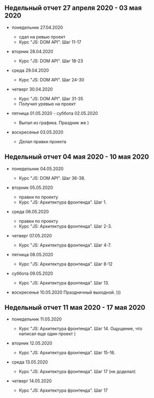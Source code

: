 ## Недельный отчет 27 апреля 2020 - 03 мая 2020

* понедельник 27.04.2020
  * сдал на ревью проект
  * Курс "JS: DOM API". Шаг 11-17
  
* вторник 28.04.2020
  * Курс "JS: DOM API". Шаг 18-23
  
* среда 29.04.2020
  * Курс "JS: DOM API". Шаг 24-30

* четверг 30.04.2020
  * Курс "JS: DOM API". Шаг 31-35
  * Получил уревью на проект
  
* пятница 01.05.2020 - суббота 02.05.2020
  * Выпал из графика. Праздник же )
  
* воскресенье 03.05.2020
  * Делал правки проекта
  
## Недельный отчет 04 мая 2020 - 10 мая 2020

* понедельник 04.05.2020
  * Курс "JS: DOM API". Шаг 36-38.
  
* вторник 05.05.2020
  * правки по проекту
  * Курс "JS: Архитектура фронтенда". Шаг 1.
  
* среда 06.05.2020
  * правки по проекту
  * Курс "JS: Архитектура фронтенда". Шаг 2-3.
  
* четверг 07.05.2020
  * Курс "JS: Архитектура фронтенда". Шаг 4-7.
  
* пятница 08.05.2020
  * Курс "JS: Архитектура фронтенда". Шаг 8-12
  
* суббота 09.05.2020
  * Курс "JS: Архитектура фронтенда". Шаг 13.
  
* воскресенье 10.05.2020
  Праздничный выходной. )))
  
## Недельный отчет 11 мая 2020 - 17 мая 2020
  
* понедельник 11.05.2020
  * Курс "JS: Архитектура фронтенда". Шаг 14. Ощущение, что написал еще один проект )
  
* вторник 12.05.2020
  * Курс "JS: Архитектура фронтенда". Шаг 15-16.
  
* среда 13.05.2020
  * Курс "JS: Архитектура фронтенда". Шаг 17 (не доделал)
  
* четверг 14.05.2020
  * Курс "JS: Архитектура фронтенда". Шаг 17
